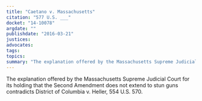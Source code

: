 ```yaml
---
title: "Caetano v. Massachusetts"
citation: "577 U.S. ___"
docket: "14-10078"
argdate: ""
publishdate: "2016-03-21"
justices:
advocates:
tags:
topics:
summary: "The explanation offered by the Massachusetts Supreme Judicial Court for its holding that the Second Amendment does not extend to stun guns contradicts District of Columbia v. Heller, 554 U.S. 570."
---
```

The explanation offered by the Massachusetts Supreme Judicial Court for its holding that the Second Amendment does not extend to stun guns contradicts District of Columbia v. Heller, 554 U.S. 570.

